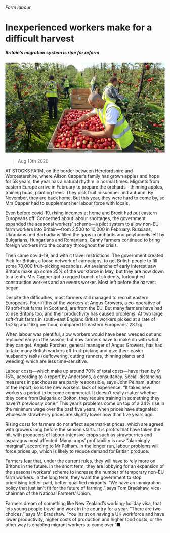 ###### Farm labour

# Inexperienced workers make for a difficult harvest 

##### Britain’s migration system is ripe for reform 

![image](images/20200815_BRP002.jpg) 

> Aug 13th 2020 

AT STOCKS FARM, on the border between Herefordshire and Worcestershire, where Alison Capper’s family has grown apples and hops for 58 years, the year has a natural rhythm in normal times. Migrants from eastern Europe arrive in February to prepare the orchards—thinning apples, training hops, planting trees. They pick fruit in summer and autumn. By November, they are back home. But this year, they were hard to come by, so Mrs Capper had to supplement her labour force with locals.

Even before covid-19, rising incomes at home and Brexit had put eastern Europeans off. Concerned about labour shortages, the government expanded the seasonal workers’ scheme—a pilot system to allow non-EU farm workers into Britain—from 2,500 to 10,000 in February. Russians, Ukranians and Barbadians filled the gaps in orchards and polytunnels left by Bulgarians, Hungarians and Romanians. Canny farmers continued to bring foreign workers into the country throughout the crisis.


Then came covid-19, and with it travel restrictions. The government created Pick for Britain, a loose network of campaigns, to get British people to fill some 70,000 fruit-picking vacancies. An avalanche of early interest saw Britons make up some 35% of the workforce in May, but they are now down to a tenth. Mrs Capper got a ragged bunch of students, furloughed construction workers and an events worker. Most left before the harvest began.

Despite the difficulties, most farmers still managed to recruit eastern Europeans. Four-fifths of the workers at Angus Growers, a co-operative of 19 soft-fruit farms in Scotland, are from the EU. But many farmers have had to use Britons too, and their productivity has caused problems. At two large soft-fruit farms in south-east England British workers picked at a rate of 15.2kg and 16kg per hour, compared to eastern Europeans’ 28.1kg.

When labour was plentiful, slow workers would have been weeded out and replaced early in the season, but now farmers have to make do with what they can get. Angela Porchez, general manager of Angus Growers, has had to take many British workers off fruit-picking and give them easier husbandry tasks (deflowering, cutting runners, thinning plants and weeding) which are less time-sensitive.

Labour costs—which make up around 70% of total costs—have risen by 9-15%, according to a report by Andersons, a consultancy. Social-distancing measures in packhouses are partly responsible, says John Pelham, author of the report; so is the new workers’ lack of experience. “It takes new workers a period to become commercial. It doesn’t really matter whether they come from Bulgaria or Bolton, they require training in something they haven’t previously done.” This year’s problems come on top of a 34% rise in the minimum wage over the past five years, when prices have stagnated: wholesale strawberry prices are slightly lower now than five years ago.

Rising costs for farmers do not affect supermarket prices, which are agreed with growers long before the season starts. It is profits that have taken the hit, with producers of labour-intensive crops such as strawberries and asparagus most affected. Many crops’ profitability is now “alarmingly marginal”, according to Mr Pelham. In the longer run, labour problems will force prices up, which is likely to reduce demand for British produce.

Farmers fear that, under the current rules, they will have to rely more on Britons in the future. In the short term, they are lobbying for an expansion of the seasonal workers’ scheme to increase the number of temporary non-EU farm workers. In the long term, they want the government to stop prioritising better-paid, better-qualified migrants. “We have an immigration policy that just isn’t fit for the future of farming,” says Tom Bradshaw, vice-chairman of the National Farmers’ Union.

Farmers dream of something like New Zealand’s working-holiday visa, that lets young people travel and work in the country for a year. “There are two choices,” says Mr Bradshaw. “You insist on having a UK workforce and have lower productivity, higher costs of production and higher food costs, or the other way is enabling migrant workers to come over.”■

